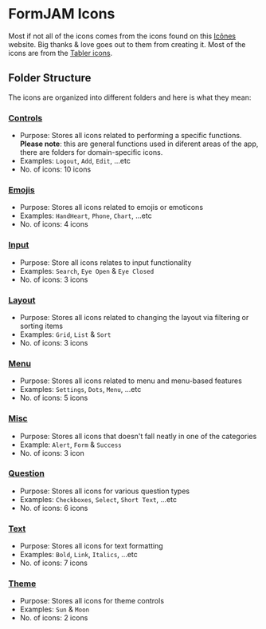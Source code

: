 # FormJAM Icons

Most if not all of the icons comes from the icons found on this [Icônes](https://icones.js.org/) website. Big thanks & love goes out to them from creating it. Most of the icons are from the [Tabler icons](https://icones.js.org/collection/tabler).

## Folder Structure

The icons are organized into different folders and here is what they mean:

### [Controls](./controls/)

- Purpose: Stores all icons related to performing a specific functions. **Please note**: this are general functions used in diferent areas of the app, there are folders for domain-specific icons.
- Examples: `Logout`, `Add`, `Edit`, ...etc
- No. of icons: 10 icons

### [Emojis](./emojis/)

- Purpose: Stores all icons related to emojis or emoticons
- Examples: `HandHeart`, `Phone`, `Chart`, ...etc
- No. of icons: 4 icons

### [Input](./input/)

- Purpose: Store all icons relates to input functionality
- Examples: `Search`, `Eye Open` & `Eye Closed`
- No. of icons: 3 icons

### [Layout](./layout/)

- Purpose: Stores all icons related to changing the layout via filtering or sorting items
- Examples: `Grid`, `List` & `Sort`
- No. of icons: 3 icons

### [Menu](./menu/)

- Purpose: Stores all icons related to menu and menu-based features
- Examples: `Settings`, `Dots`, `Menu`, ...etc
- No. of icons: 5 icons

### [Misc](./misc/)

- Purpose: Stores all icons that doesn't fall neatly in one of the categories
- Example: `Alert`, `Form` & `Success`
- No. of icons: 3 icon

### [Question](./question/)

- Purpose: Stores all icons for various question types
- Examples: `Checkboxes`, `Select`, `Short Text`, ...etc
- No. of icons: 6 icons

### [Text](./text/)

- Purpose: Stores all icons for text formatting
- Examples: `Bold`, `Link`, `Italics`, ...etc
- No. of icons: 7 icons

### [Theme](./theme/)

- Purpose: Stores all icons for theme controls
- Examples: `Sun` & `Moon`
- No. of icons: 2 icons
